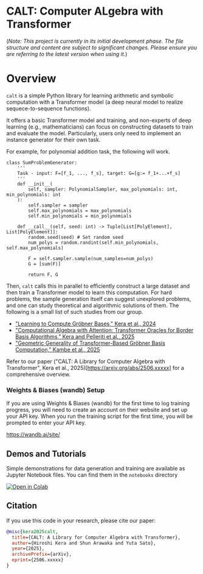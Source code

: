 # CALT: Computer ALgebra with Transformer
(*Note: This project is currently in its initial development phase. The file structure and content are subject to significant changes. Please ensure you are referring to the latest version when using it.*)

# Overview
`calt` is a simple Python library for learning arithmetic and symbolic computation with a Transformer model (a deep neural model to realize sequece-to-sequence functions). 

It offers a basic Transformer model and training, and non-experts of deep learning (e.g., mathematicians) can focus on constructing datasets to train and evaluate the model. Particularly, users only need to implement an instance generator for their own task.

For example, for polynomial addition task, the following will work.
```
class SumProblemGenerator:
    ''' 
    Task - input: F=[f_1, ..., f_s], target: G=[g:= f_1+...+f_s]
    '''
    def __init__(
        self, sampler: PolynomialSampler, max_polynomials: int, min_polynomials: int
    ):
        self.sampler = sampler
        self.max_polynomials = max_polynomials  
        self.min_polynomials = min_polynomials

    def __call__(self, seed: int) -> Tuple[List[PolyElement], List[PolyElement]]:
        random.seed(seed) # Set random seed
        num_polys = random.randint(self.min_polynomials, self.max_polynomials) 

        F = self.sampler.sample(num_samples=num_polys)
        G = [sum(F)]

        return F, G
```

Then, `calt` calls this in parallel to efficiently construct a large dataset and then train a Transformer model to learn this computation. For hard problems, the sample generation itself can suggest unexplored problems, and one can study theoretical and algorithmic solutions of them. The following is a small list of such studies from our group. 

- ["Learning to Compute Gröbner Bases," Kera et al., 2024](https://arxiv.org/abs/2311.12904)
- ["Computational Algebra with Attention: Transformer Oracles for Border Basis Algorithms," Kera and Pelleriti et al., 2025](https://arxiv.org/abs/2505.23696)
- ["Geometric Generality of Transformer-Based Gröbner Basis Computation," Kambe et al., 2025](https://arxiv.org/abs/2504.12465)

Refer to our paper ("CALT: A Library for Computer Algebra with Transformer", Kera et al., 2025)[https://arxiv.org/abs/2506.xxxxx] for a comprehensive overview.


### Weights & Biases (wandb) Setup

If you are using Weights & Biases (wandb) for the first time to log training progress, you will need to create an account on their website and set up your API key. When you run the training script for the first time, you will be prompted to enter your API key.

https://wandb.ai/site/

## Demos and Tutorials

Simple demonstrations for data generation and training are available as Jupyter Notebook files. You can find them in the `notebooks` directory

[![Open in Colab](https://colab.research.google.com/assets/colab-badge.svg)](https://colab.research.google.com/github/HiroshiKERA/calt/blob/dev/notebooks/demo.ipynb)



## Citation

If you use this code in your research, please cite our paper:

```bibtex
@misc{kera2025calt,
  title={CALT: A Library for Computer Algebra with Transformer},
  author={Hiroshi Kera and Shun Arawaka and Yuta Sato},
  year={2025},
  archivePrefix={arXiv},
  eprint={2506.xxxxx}
}
```

